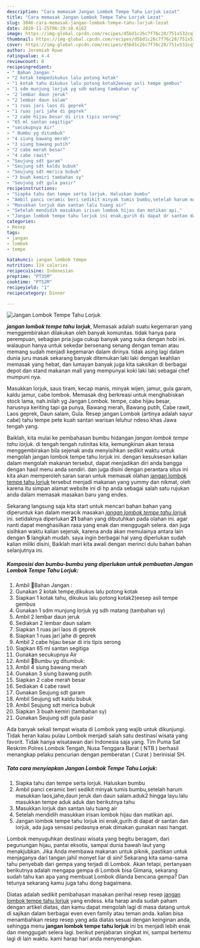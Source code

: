 ```yaml
---
description: "Cara memasak Jangan Lombok Tempe Tahu Lorjuk Lezat"
title: "Cara memasak Jangan Lombok Tempe Tahu Lorjuk Lezat"
slug: 3046-cara-memasak-jangan-lombok-tempe-tahu-lorjuk-lezat
date: 2020-11-25T06:19:18.616Z
image: https://img-global.cpcdn.com/recipes/d5bd1c26c7f76c28/751x532cq70/jangan-lombok-tempe-tahu-lorjuk-foto-resep-utama.jpg
thumbnail: https://img-global.cpcdn.com/recipes/d5bd1c26c7f76c28/751x532cq70/jangan-lombok-tempe-tahu-lorjuk-foto-resep-utama.jpg
cover: https://img-global.cpcdn.com/recipes/d5bd1c26c7f76c28/751x532cq70/jangan-lombok-tempe-tahu-lorjuk-foto-resep-utama.jpg
author: Jeremiah Rowe
ratingvalue: 4.4
reviewcount: 8
recipeingredient:
- " Bahan Jangan "
- "2 kotak tempedikukus lalu potong kotak"
- "1 kotak tahu dikukus lalu potong kotak2eesep asli tempe gembus"
- "1 sdm munjung lorjuk yg sdh matang tambahan sy"
- "2 lembar daun jeruk"
- "2 lembar daun salam"
- "1 ruas jari laos di geprek"
- "1 ruas jari jahe di geprek"
- "2 cabe hijau besar di iris tipis serong"
- "65 ml santan segitiga"
- "secukupnya Air"
- " Bumbu yg ditumbuk"
- "4 siung bawang merah"
- "3 siung bawang putih"
- "2 cabe merah besar"
- "4 cabe rawit"
- "Seujung sdt garam"
- "Seujung sdt kaldu bubuk"
- "Seujung sdt merica bubuk"
- "3 buah kemiri tambahan sy"
- "Seujung sdt gula pasir"
recipeinstructions:
- "Siapka tahu dan tempe serta lorjuk. Haluskan bumbu"
- "Ambil panci ceramic beri sedikit minyak tumis bumbu,setelah harum masukkan laos,jahe,daun jeruk dan daun salam.aduk2 hingga layu.lalu masukkan tempe aduk aduk dan berikutnya tahu"
- "Masukkan lorjuk dan santan lalu tuang air"
- "Setelah mendidih masukkan irisan lombok hijau dan matikan api."
- "Jangan lombok tempe tahu lorjuk ini enak,gurih di dapat dr santan dan lorjuk, ada juga sensasi pedasnya enak dimakan gunakan nasi hangat."
categories:
- Resep
tags:
- jangan
- lombok
- tempe

katakunci: jangan lombok tempe 
nutrition: 114 calories
recipecuisine: Indonesian
preptime: "PT35M"
cooktime: "PT52M"
recipeyield: "1"
recipecategory: Dinner

---
```



![Jangan Lombok Tempe Tahu Lorjuk](https://img-global.cpcdn.com/recipes/d5bd1c26c7f76c28/751x532cq70/jangan-lombok-tempe-tahu-lorjuk-foto-resep-utama.jpg)

<b><i>jangan lombok tempe tahu lorjuk</i></b>, Memasak adalah suatu kegemaran yang menggembirakan dilakukan oleh banyak komunitas. tidak hanya para perempuan, sebagian pria juga cukup banyak yang suka dengan hobi ini. walaupun hanya untuk sekedar bersenang senang dengan teman atau memang sudah menjadi kegemaran dalam dirinya. tidak asing lagi dalam dunia juru masak sekarang banyak ditemukan laki laki dengan keahlian memasak yang hebat, dan lumayan banyak juga kita saksikan di berbagai depot dan stand makanan mall yang mempunyai koki laki laki sebagai chef mumpuni nya.

Masukkan lorjuk, saus tiram, kecap manis, minyak wijen, jamur, gula garam, kaldu jamur, cabe lombok. Memasak dng berkreasi untuk menghabiskan stock lama, nah.inilah yg Jangan Lombok. tempe, cabe hijau besar, harusnya keriting tapi ga punya, Bawang merah, Bawang putih, Cabe rawit, Laos geprek, Daun salam, Gula. Resep jangan Lombok (artinya adalah sayur cabe) tahu tempe pete kuah santan warisan leluhur ndeso khas Jawa tengah yang.

Baiklah, kita mulai ke pembahasan bumbu hidangan <i>jangan lombok tempe tahu lorjuk</i>. di tengah tengah rutinitas kita, kemungkinan akan terasa menggembirakan bila sejenak anda menyisihkan sedikit waktu untuk mengolah jangan lombok tempe tahu lorjuk ini. dengan kesuksesan kalian dalam mengolah makanan tersebut, dapat menjadikan diri anda bangga dengan hasil menu anda sendiri. dan juga disini dengan perantara situs ini kita akan memperoleh saran saran untuk memasak olahan <u>jangan lombok tempe tahu lorjuk</u> tersebut menjadi makanan yang yummy dan nikmat, oleh karena itu simpan alamat website ini di hp anda sebagai salah satu rujukan anda dalam memasak masakan baru yang endes.


Sekarang langsung saja kita start untuk mencari bahan bahan yang diperuntuk kan dalam meracik masakan <u><i>jangan lombok tempe tahu lorjuk</i></u> ini. setidaknya diperlukan <b>21</b> bahan yang dibutuhkan pada olahan ini. agar nanti dapat menghasilkan rasa yang enak dan menggugah selera. dan juga sisihkan waktu kalian sejenak, karena anda akan memulainya antara lain dengan <b>5</b> langkah mudah. saya ingin berbagai hal yang diperlukan sudah kalian miliki disini, Baiklah mari kita awali dengan merinci dulu bahan bahan selanjutnya ini.

<!--inarticleads1-->

##### Komposisi dan bumbu-bumbu yang diperlukan untuk pembuatan Jangan Lombok Tempe Tahu Lorjuk:

1. Ambil  🥀Bahan Jangan :
1. Gunakan 2 kotak tempe,dikukus lalu potong kotak
1. Siapkan 1 kotak tahu, dikukus lalu potong kotak2(eesep asli tempe gembus
1. Gunakan 1 sdm munjung lorjuk yg sdh matang (tambahan sy)
1. Ambil 2 lembar daun jeruk
1. Sediakan 2 lembar daun salam
1. Siapkan 1 ruas jari laos di geprek
1. Siapkan 1 ruas jari jahe di geprek
1. Ambil 2 cabe hijau besar di iris tipis serong
1. Siapkan 65 ml santan segitiga
1. Gunakan secukupnya Air
1. Ambil  🥀Bumbu yg ditumbuk:
1. Ambil 4 siung bawang merah
1. Gunakan 3 siung bawang putih
1. Siapkan 2 cabe merah besar
1. Sediakan 4 cabe rawit
1. Gunakan Seujung sdt garam
1. Ambil Seujung sdt kaldu bubuk
1. Ambil Seujung sdt merica bubuk
1. Siapkan 3 buah kemiri (tambahan sy)
1. Gunakan Seujung sdt gula pasir


Ada banyak sekali tempat wisata di Lombok yang wajib untuk dikunjungi. Tidak heran kalau pulau Lombok menjadi salah satu destinasi wisata yang favorit. Tidak hanya wisatawan dari Indonesia saja yang. Tim Puma Sat Reskrim Polres Lombok Tengah, Nusa Tenggara Barat ( NTB ) berhasil menangkap pelaku pencurian dengan pemberatan ( Curat ) berinisial SH. 

<!--inarticleads2-->

##### Tata cara menyiapkan Jangan Lombok Tempe Tahu Lorjuk:

1. Siapka tahu dan tempe serta lorjuk. Haluskan bumbu
1. Ambil panci ceramic beri sedikit minyak tumis bumbu,setelah harum masukkan laos,jahe,daun jeruk dan daun salam.aduk2 hingga layu.lalu masukkan tempe aduk aduk dan berikutnya tahu
1. Masukkan lorjuk dan santan lalu tuang air
1. Setelah mendidih masukkan irisan lombok hijau dan matikan api.
1. Jangan lombok tempe tahu lorjuk ini enak,gurih di dapat dr santan dan lorjuk, ada juga sensasi pedasnya enak dimakan gunakan nasi hangat.


Lombok menyuguhkan destinasi wisata yang begitu beragam, dari pegunungan hijau, pantai eksotis, sampai dunia bawah laut yang menakjubkan. Jika Anda membawa makanan untuk piknik, pastikan untuk menjaganya dari tangan jahil monyet liar di sini! Sekarang kita sama-sama tahu penyebab dari gempa yang terjadi di Lombok. Akan tetapi, pertanyaan berikutnya adalah mengapa gempa di Lombok bisa Gimana, sekarang sudah tahu kan apa yang membuat Lombok dilanda bencana gempa? Dan tetunya sekarang kamu juga tahu dong bagaimana. 

Diatas adalah sedikit pembahasan masakan perihal resep resep <u>jangan lombok tempe tahu lorjuk</u> yang endess. kita harap anda sudah paham dengan artikel diatas, dan kamu dapat mengolah lagi di masa datang untuk di sajikan dalam berbagai even even family atau teman anda. kalian bisa menambahkan resep resep yang ada diatas sesuai dengan keinginan anda, sehingga menu <b>jangan lombok tempe tahu lorjuk</b> ini bs menjadi lebih enak dan menggugah selera lagi. berikut penjabaran singkat ini, sampai bertemu lagi di lain waktu. kami harap hari anda menyenangkan.
